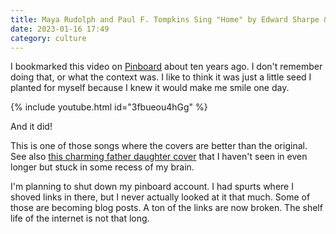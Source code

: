 ```yaml
---
title: Maya Rudolph and Paul F. Tompkins Sing "Home" by Edward Sharpe & The Magnetic Zeroes
date: 2023-01-16 17:49
category: culture
---
```


I bookmarked this video on [Pinboard](https://pinboard.in/) about ten years ago.
I don't remember doing that, or what the context was.
I like to think it was just a little seed I planted for myself because I knew it would make me smile one day.

{% include youtube.html id="3fbueou4hGg" %}

And it did!

This is one of those songs where the covers are better than the original.
See also [this charming father daughter cover](https://www.youtube.com/watch?v=L64c5vT3NBw) that I haven't seen in even longer but stuck in some recess of my brain.

I'm planning to shut down my pinboard account.
I had spurts where I shoved links in there, but I never actually looked at it that much.
Some of those are becoming blog posts.
A ton of the links are now broken.
The shelf life of the internet is not that long.
